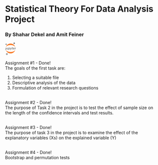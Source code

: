 # Statistical Theory For Data Analysis Project

<h3>By Shahar Dekel and Amit Feiner </h3>

[![jupyter](JupyterLogo.png)](https://hub.gke2.mybinder.org/user/shahardekel-sta-nalysis-project-9wxe2niz/tree)

Assignment #1 - Done!<br>
The goals of the first task are:
1. Selecting a suitable file
2. Descriptive analysis of the data
3. Formulation of relevant research questions<br><br>

Assignment #2 - Done!<br>
The purpose of Task 2 in the project is to test the effect of sample size on the length of the confidence intervals and test results.<br><br>

Assignment #3 - Done!<br>
The purpose of task 3 in the project is to examine the effect of the explanatory variables (Xs) on the explained variable (Y)<br><br>

Assignment #4 - Done!<br>
Bootstrap and permutation tests
